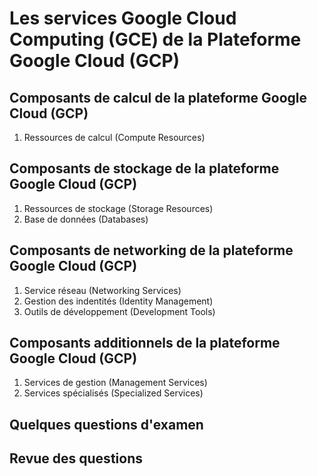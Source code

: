 # Les services Google Cloud Computing (GCE) de la Plateforme Google Cloud (GCP)

## Composants de calcul de la plateforme Google Cloud (GCP)

1. Ressources de calcul (Compute Resources)

## Composants de stockage de la plateforme Google Cloud (GCP)

1. Ressources de stockage (Storage Resources)
2. Base de données (Databases)

## Composants de networking de la plateforme Google Cloud (GCP)

1. Service réseau (Networking Services)
2. Gestion des indentités (Identity Management)
3. Outils de développement (Development Tools)

## Composants additionnels de la plateforme Google Cloud (GCP)

1. Services de gestion (Management Services)
2. Services spécialisés (Specialized Services)

## Quelques questions d'examen

## Revue des questions
